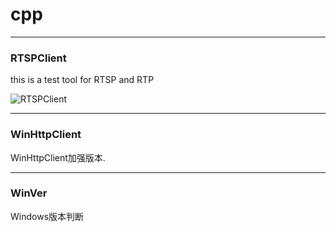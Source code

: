# cpp

----
### RTSPClient
  this is a test tool for RTSP and RTP
  
  ![RTSPClient](https://github.com/tianshiwokao/res/blob/master/RTSPClient.png)

----
### WinHttpClient
  WinHttpClient加强版本.


----
### WinVer
  Windows版本判断

